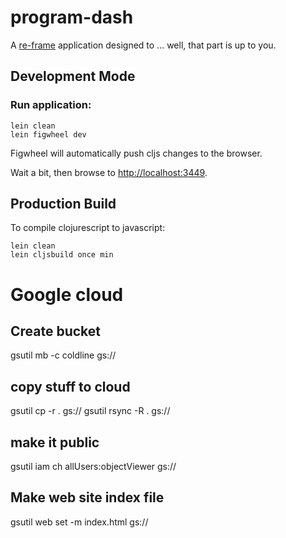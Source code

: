 # program-dash

A [re-frame](https://github.com/Day8/re-frame) application designed to ... well, that part is up to you.

## Development Mode

### Run application:

```
lein clean
lein figwheel dev
```

Figwheel will automatically push cljs changes to the browser.

Wait a bit, then browse to [http://localhost:3449](http://localhost:3449).

## Production Build


To compile clojurescript to javascript:

```
lein clean
lein cljsbuild once min
```

# Google cloud
## Create bucket
gsutil mb -c coldline gs://<bucketname>


## copy stuff to cloud
gsutil cp -r . gs://<bucketname>
gsutil rsync -R . gs://<bucketname>

## make it public
gsutil iam ch allUsers:objectViewer gs://<bucketname>

## Make web site index file
gsutil web set -m index.html gs://<bucketname>



